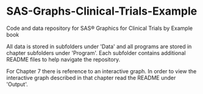 # SAS-Graphs-Clinical-Trials-Example
Code and data repository for SAS® Graphics for Clinical Trials by Example book

All data is stored in subfolders under 'Data' and all programs are stored in chapter subfolders under 'Program'.  Each subfolder contains additional README files to help navigate the repository.

For Chapter 7 there is reference to an interactive graph.  In order to view the interactive graph described in that chapter read the README under 'Output'.
